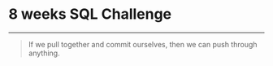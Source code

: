 # 8 weeks SQL Challenge 

---
> If we pull together and commit ourselves, then we can push through anything.

